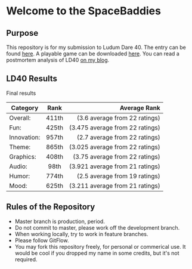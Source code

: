 # Welcome to the SpaceBaddies

## Purpose
This repository is for my submission to Ludum Dare 40. The entry can be found [here](https://ldjam.com/events/ludum-dare/40/spacebadies). A playable game can be downloaded [here](https://drive.google.com/open?id=1hE01HtqJLgZ9iMn79d93d1oELqM8v-eH). You can read a postmortem analysis of LD40 [on my blog](http://www.dennis-stepp.com/post/ludumdare40/).

## LD40 Results
Final results

| Category      | Rank          | Average Rank  |
| ------------- |:-------------:| -----:|
| Overall: | 411th | (3.6 average from 22 ratings) |
|Fun:| 425th | (3.475 average from 22 ratings)|
|Innovation:| 957th | (2.7 average from 22 ratings)|
|Theme:| 865th | (3.025 average from 22 ratings)|
|Graphics:| 408th | (3.75 average from 22 ratings)|
|Audio:| 98th | (3.921 average from 21 ratings)|
|Humor:| 774th | (2.5 average from 19 ratings)|
|Mood:| 625th | (3.211 average from 21 ratings)|

## Rules of the Repository
* Master branch is production, period.
* Do not commit to master, please work off the development branch.
* When working locally, try to work in feature branches.
* Please follow GitFlow.
* You may fork this repository freely, for personal or commerical use. It would be cool if you dropped my name in some credits, but it's not required.

